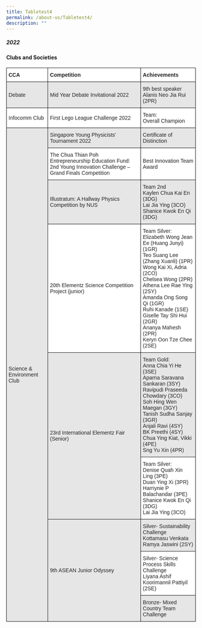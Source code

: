 ```yaml
---
title: Tabletest4
permalink: /about-us/Tabletest4/
description: ""
---
```

##### 2022

#### Clubs and Societies

<style type="text/css">
.tg  {border-collapse:collapse;border-spacing:0;}
.tg td{border-color:black;border-style:solid;border-width:1px;font-family:Arial, sans-serif;font-size:14px;
  overflow:hidden;padding:10px 5px;word-break:normal;}
.tg th{border-color:black;border-style:solid;border-width:1px;font-family:Arial, sans-serif;font-size:14px;
  font-weight:normal;overflow:hidden;padding:10px 5px;word-break:normal;}
.tg .tg-l2bf{background-color:#FFF;color:#222;font-weight:bold;text-align:left;vertical-align:top}
.tg .tg-h5mn{background-color:#E6E6E6;color:#222;text-align:left;vertical-align:middle}
.tg .tg-1ppo{background-color:#FFF;color:#222;text-align:left;vertical-align:middle}
</style>
<table class="tg">
<thead>
  <tr>
    <th class="tg-l2bf"><span style="font-weight:700">CCA </span></th>
    <th class="tg-l2bf"><span style="font-weight:700">Competition </span></th>
    <th class="tg-l2bf"><span style="font-weight:700">Achievements</span></th>
  </tr>
</thead>
<tbody>
  <tr>
    <td class="tg-h5mn">Debate</td>
    <td class="tg-h5mn">Mid Year Debate Invitational 2022</td>
    <td class="tg-h5mn">9th best speaker<br><span style="font-weight:inherit">Alanis Neo Jia Rui (2PR)</span></td>
  </tr>
  <tr>
    <td class="tg-1ppo">Infocomm Club</td>
    <td class="tg-1ppo">First Lego League Challenge 2022</td>
    <td class="tg-1ppo">Team:<br>Overall Champion</td>
  </tr>
  <tr>
    <td class="tg-h5mn" rowspan="9">Science &amp; Environment Club</td>
    <td class="tg-h5mn">Singapore Young Physicists’ Tournament 2022</td>
    <td class="tg-h5mn">Certificate of Distinction</td>
  </tr>
  <tr>
    <td class="tg-1ppo">The Chua Thian Poh Entrepreneurship Education Fund: 2nd Young Innovation Challenge – Grand Finals Competition</td>
    <td class="tg-1ppo">Best Innovation Team Award</td>
  </tr>
  <tr>
    <td class="tg-h5mn">Illustratum: A Hallway Physics Competition by NUS</td>
    <td class="tg-h5mn">Team 2nd<br><span style="font-weight:inherit">Kaylen  Chua Kai En (3DG)</span><br>Lai Jia  Ying (3CO)<br><span style="font-weight:inherit">Shanice Kwok En Qi (3DG)</span></td>
  </tr>
  <tr>
    <td class="tg-1ppo">20th Elementz Science Competition Project (junior)</td>
    <td class="tg-1ppo">Team Silver:<br>Elizabeth Wong Jean Ee (Huang Junyi) (1GR)<br>Teo Suang Lee (Zhang Xuanli) (1PR)<br>Wong Kai Xi, Adria (2CO)<br>Chelsea Wong (2PR)<br>Athena Lee Rae Ying (2SY)<br>Amanda Ong Song Qi (1GR)<br>Ruhi Kanade (1SE)<br>Giselle Tay Shi Hui (2GR)<br>Ananya Mahesh (2PR)<br>Keryn Oon Tze Chee (2SE)</td>
  </tr>
  <tr>
    <td class="tg-h5mn" rowspan="2">23rd International Elementz Fair (Senior)</td>
    <td class="tg-h5mn">Team Gold:<br>Anna Chia Yi He (3SE)<br>Aparna Saravana Sankaran (3SY)<br>Ravipudi Praseeda Chowdary (3CO)<br>Soh Hing Wen Maegan (3GY)<br>Tanish Sudha Sanjay (3GR)<br>Anjali Ravi (4SY)<br>BK Preethi (4SY)<br>Chua Ying Kiat, Vikki (4PE)<br><span style="font-weight:inherit">Sng Yu Xin (4PR)</span></td>
  </tr>
  <tr>
    <td class="tg-1ppo">Team Silver:<br>Denise Quah Xin Ling (3PE)<br>Duan Ying Xi (3PR)<br>Harriynie P Balachandar (3PE)<br>Shanice Kwok En Qi (3DG)<br>Lai Jia Ying (3CO)</td>
  </tr>
  <tr>
    <td class="tg-h5mn" rowspan="3">9th ASEAN Junior Odyssey</td>
    <td class="tg-h5mn">Silver- Sustainability Challenge<br>Kottamasu Venkata Ramya Jaswini (2SY)</td>
  </tr>
  <tr>
    <td class="tg-1ppo">Silver- Science Process Skills Challenge<br>Liyana Ashif Koorimannil Pattiyil (2SE)</td>
  </tr>
  <tr>
    <td class="tg-h5mn">Bronze- Mixed Country Team Challenge</td>
  </tr>
</tbody>
</table>

